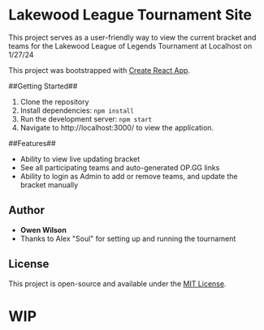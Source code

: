 # Lakewood League Tournament Site

This project serves as a user-friendly way to view the current bracket and teams for the Lakewood League of Legends Tournament at Localhost on 1/27/24

This project was bootstrapped with [Create React App](https://github.com/facebook/create-react-app).

##Getting Started##
1. Clone the repository
2. Install dependencies: `npm install`
3. Run the development server: `npm start`
4. Navigate to http://localhost:3000/ to view the application.

##Features##
- Ability to view live updating bracket
- See all participating teams and auto-generated OP.GG links
- Ability to login as Admin to add or remove teams, and update the bracket manually

## Author
- **Owen Wilson**
- Thanks to Alex "Soul" for setting up and running the tournament

## License

This project is open-source and available under the [MIT License](LICENSE).

# WIP #




